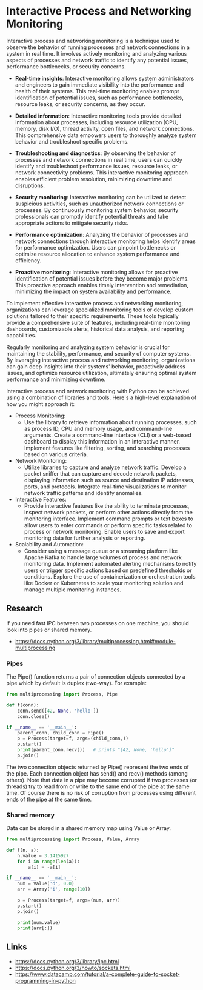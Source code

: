 # Interactive Process and Networking Monitoring

Interactive process and networking monitoring is a technique used to observe the behavior of running processes and network connections in a system in real time. It involves actively monitoring and analyzing various aspects of processes and network traffic to identify any potential issues, performance bottlenecks, or security concerns.


- **Real-time insights**:
Interactive monitoring allows system administrators and engineers to gain immediate visibility into the performance and health of their systems. This real-time monitoring enables prompt identification of potential issues, such as performance bottlenecks, resource leaks, or security concerns, as they occur.


- **Detailed information**:
Interactive monitoring tools provide detailed information about processes, including resource utilization (CPU, memory, disk I/O), thread activity, open files, and network connections. This comprehensive data empowers users to thoroughly analyze system behavior and troubleshoot specific problems.


- **Troubleshooting and diagnostics**:
By observing the behavior of processes and network connections in real time, users can quickly identify and troubleshoot performance issues, resource leaks, or network connectivity problems. This interactive monitoring approach enables efficient problem resolution, minimizing downtime and disruptions.


- **Security monitoring**:
Interactive monitoring can be utilized to detect suspicious activities, such as unauthorized network connections or processes. By continuously monitoring system behavior, security professionals can promptly identify potential threats and take appropriate actions to mitigate security risks.


- **Performance optimization**:
Analyzing the behavior of processes and network connections through interactive monitoring helps identify areas for performance optimization. Users can pinpoint bottlenecks or optimize resource allocation to enhance system performance and efficiency.


- **Proactive monitoring**:
Interactive monitoring allows for proactive identification of potential issues before they become major problems. This proactive approach enables timely intervention and remediation, minimizing the impact on system availability and performance.


To implement effective interactive process and networking monitoring, organizations can leverage specialized monitoring tools or develop custom solutions tailored to their specific requirements. These tools typically provide a comprehensive suite of features, including real-time monitoring dashboards, customizable alerts, historical data analysis, and reporting capabilities.

Regularly monitoring and analyzing system behavior is crucial for maintaining the stability, performance, and security of computer systems. By leveraging interactive process and networking monitoring, organizations can gain deep insights into their systems' behavior, proactively address issues, and optimize resource utilization, ultimately ensuring optimal system performance and minimizing downtime.

Interactive process and network monitoring with Python can be achieved using a combination of libraries and tools. Here's a high-level explanation of how you might approach it:

- Process Monitoring:
  - Use the  library to retrieve information about running processes, such as process ID, CPU and memory usage, and command-line arguments.
Create a command-line interface (CLI) or a web-based dashboard to display this information in an interactive manner.
Implement features like filtering, sorting, and searching processes based on various criteria.
- Network Monitoring:
  - Utilize libraries to capture and analyze network traffic.
Develop a packet sniffer that can capture and decode network packets, displaying information such as source and destination IP addresses, ports, and protocols.
Integrate real-time visualizations to monitor network traffic patterns and identify anomalies.
- Interactive Features:
  - Provide interactive features like the ability to terminate processes, inspect network packets, or perform other actions directly from the monitoring interface.
Implement command prompts or text boxes to allow users to enter commands or perform specific tasks related to process or network monitoring.
Enable users to save and export monitoring data for further analysis or reporting.
- Scalability and Automation:
  - Consider using a message queue or a streaming platform like Apache Kafka to handle large volumes of process and network monitoring data.
Implement automated alerting mechanisms to notify users or trigger specific actions based on predefined thresholds or conditions.
Explore the use of containerization or orchestration tools like Docker or Kubernetes to scale your monitoring solution and manage multiple monitoring instances.



## Research

If you need fast IPC between two processes on one machine, you should look into pipes or shared memory.

- https://docs.python.org/3/library/multiprocessing.html#module-multiprocessing

### Pipes

The Pipe() function returns a pair of connection objects connected by a pipe which by default is duplex (two-way). For example:

```python
from multiprocessing import Process, Pipe

def f(conn):
    conn.send([42, None, 'hello'])
    conn.close()

if __name__ == '__main__':
    parent_conn, child_conn = Pipe()
    p = Process(target=f, args=(child_conn,))
    p.start()
    print(parent_conn.recv())   # prints "[42, None, 'hello']"
    p.join()
```

The two connection objects returned by Pipe() represent the two ends of the pipe. Each connection object has send() and recv() methods (among others). Note that data in a pipe may become corrupted if two processes (or threads) try to read from or write to the same end of the pipe at the same time. Of course there is no risk of corruption from processes using different ends of the pipe at the same time.


### Shared memory

Data can be stored in a shared memory map using Value or Array.

```python
from multiprocessing import Process, Value, Array

def f(n, a):
    n.value = 3.1415927
    for i in range(len(a)):
        a[i] = -a[i]

if __name__ == '__main__':
    num = Value('d', 0.0)
    arr = Array('i', range(10))

    p = Process(target=f, args=(num, arr))
    p.start()
    p.join()

    print(num.value)
    print(arr[:])
```

## Links

- https://docs.python.org/3/library/ipc.html
- https://docs.python.org/3/howto/sockets.html
- https://www.datacamp.com/tutorial/a-complete-guide-to-socket-programming-in-python

